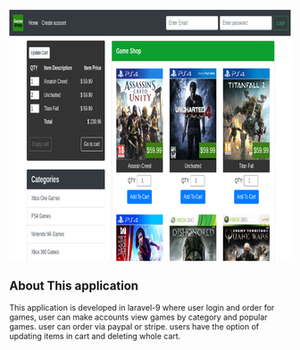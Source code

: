 <p align="center"><img src="https://github.com/ayaz3s/game_shop_laravel/blob/master/public/images/game-shop-screen.png" width="950" height="450" alt="Laravel Logo"></a></p>

## About This application

This application is developed in laravel-9 where user login and order for games, user can make accounts view games by category and popular games. user can order via paypal or stripe.
users have the option of updating items in cart and deleting whole cart.
